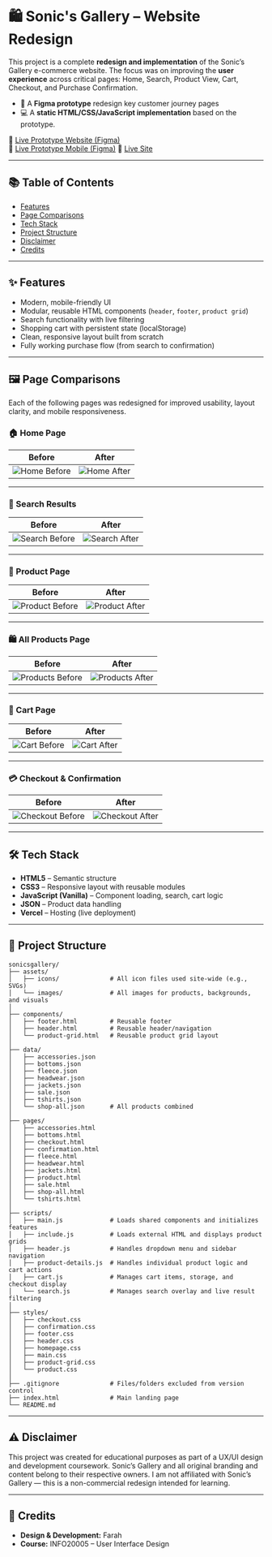 # 🛍️ Sonic's Gallery – Website Redesign

This project is a complete **redesign and implementation** of the Sonic’s Gallery e-commerce website. The focus was on improving the **user experience** across critical pages: Home, Search, Product View, Cart, Checkout, and Purchase Confirmation.

- 🎨 A **Figma prototype** redesign key customer journey pages
- 💻 A **static HTML/CSS/JavaScript implementation** based on the prototype.

🔗 [Live Prototype Website (Figma)](https://www.figma.com/design/PmMLRoOLSrrUkKUcBj3qMq/INFO20003-A2---Webpage-Prototype?node-id=1-2&p=f&t=dCwRE4ABEs0J3CMq-0)  
🔗 [Live Prototype Mobile (Figma)](https://www.figma.com/design/9w2FMAjQW8cQMhCgFp82Sr/INFO20003-A2---Mobile-Prototype?t=dCwRE4ABEs0J3CMq-0)
🔗 [Live Site](https://sonicgallery.vercel.app)

---

## 📚 Table of Contents

- [Features](#-features)
- [Page Comparisons](#-page-comparisons)
- [Tech Stack](#-tech-stack)
- [Project Structure](#-project-structure)
- [Disclaimer](#-disclaimer)
- [Credits](#-credits)
  
---

## ✨ Features

- Modern, mobile-friendly UI
- Modular, reusable HTML components (`header`, `footer`, `product grid`)
- Search functionality with live filtering
- Shopping cart with persistent state (localStorage)
- Clean, responsive layout built from scratch
- Fully working purchase flow (from search to confirmation)

---

## 🖼 Page Comparisons

Each of the following pages was redesigned for improved usability, layout clarity, and mobile responsiveness.

### 🏠 Home Page

| Before | After |
|--------|-------|
| ![Home Before](readme-assets/old-landing-page.png) | ![Home After](readme-assets/new-landing-page.png) |

---

### 🔎 Search Results

| Before | After |
|--------|-------|
| ![Search Before](readme-assets/old-search-bar.png) | ![Search After](readme-assets/new-search-bar.png) |

---

### 📄 Product Page

| Before | After |
|--------|-------|
| ![Product Before](readme-assets/old-product-page.png) | ![Product After](readme-assets/new-product-page.png) |

---

### 🛍 All Products Page

| Before | After |
|--------|-------|
| ![Products Before](readme-assets/old-products-page.png) | ![Products After](readme-assets/new-products-page.png) |

---

### 🛒 Cart Page

| Before | After |
|--------|-------|
| ![Cart Before](readme-assets/old-cart-page.png) | ![Cart After](readme-assets/new-cart-page.png) |

---

### 💳 Checkout & Confirmation

| Before | After |
|--------|-------|
| ![Checkout Before](readme-assets/old-checkout-page.png) | ![Checkout After](readme-assets/new-checkout-page.png) |

---

## 🛠 Tech Stack

- **HTML5** – Semantic structure  
- **CSS3** – Responsive layout with reusable modules  
- **JavaScript (Vanilla)** – Component loading, search, cart logic  
- **JSON** – Product data handling  
- **Vercel** – Hosting (live deployment)

---

## 📁 Project Structure

```
sonicsgallery/
├── assets/
│   ├── icons/              # All icon files used site-wide (e.g., SVGs)
│   └── images/             # All images for products, backgrounds, and visuals
│
├── components/
│   ├── footer.html         # Reusable footer
│   ├── header.html         # Reusable header/navigation
│   └── product-grid.html   # Reusable product grid layout
│
├── data/
│   ├── accessories.json
│   ├── bottoms.json
│   ├── fleece.json
│   ├── headwear.json
│   ├── jackets.json
│   ├── sale.json
│   ├── tshirts.json
│   └── shop-all.json       # All products combined
│
├── pages/
│   ├── accessories.html
│   ├── bottoms.html
│   ├── checkout.html
│   ├── confirmation.html
│   ├── fleece.html
│   ├── headwear.html
│   ├── jackets.html
│   ├── product.html
│   ├── sale.html
│   ├── shop-all.html
│   └── tshirts.html
│
├── scripts/
│   ├── main.js             # Loads shared components and initializes features
│   ├── include.js          # Loads external HTML and displays product grids
│   ├── header.js           # Handles dropdown menu and sidebar navigation
│   ├── product-details.js  # Handles individual product logic and cart actions
│   ├── cart.js             # Manages cart items, storage, and checkout display
│   └── search.js           # Manages search overlay and live result filtering
│
├── styles/
│   ├── checkout.css
│   ├── confirmation.css
│   ├── footer.css
│   ├── header.css
│   ├── homepage.css
│   ├── main.css
│   ├── product-grid.css
│   └── product.css
│
├── .gitignore              # Files/folders excluded from version control
├── index.html              # Main landing page
└── README.md
```

---

## ⚠️ Disclaimer

This project was created for educational purposes as part of a UX/UI design and development coursework.
Sonic’s Gallery and all original branding and content belong to their respective owners.
I am not affiliated with Sonic’s Gallery — this is a non-commercial redesign intended for learning.

---

## 🌟 Credits

- **Design & Development:** Farah  
- **Course:** INFO20005 – User Interface Design